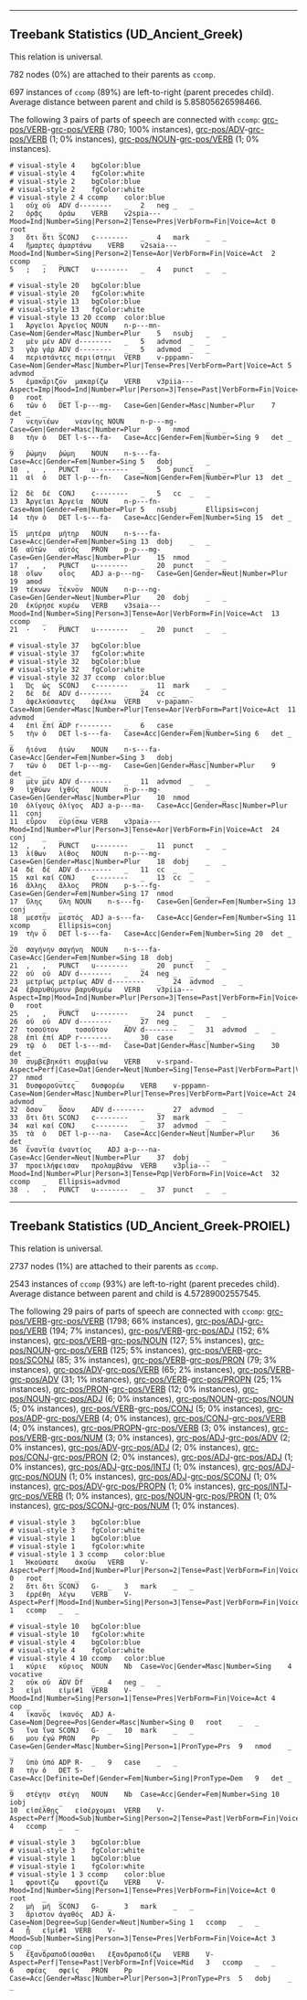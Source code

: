 

--------------------------------------------------------------------------------

## Treebank Statistics (UD_Ancient_Greek)

This relation is universal.

782 nodes (0%) are attached to their parents as `ccomp`.

697 instances of `ccomp` (89%) are left-to-right (parent precedes child).
Average distance between parent and child is 5.85805626598466.

The following 3 pairs of parts of speech are connected with `ccomp`: [grc-pos/VERB]()-[grc-pos/VERB]() (780; 100% instances), [grc-pos/ADV]()-[grc-pos/VERB]() (1; 0% instances), [grc-pos/NOUN]()-[grc-pos/VERB]() (1; 0% instances).


~~~ conllu
# visual-style 4	bgColor:blue
# visual-style 4	fgColor:white
# visual-style 2	bgColor:blue
# visual-style 2	fgColor:white
# visual-style 2 4 ccomp	color:blue
1	οὐχ	οὐ	ADV	d--------	_	2	neg	_	_
2	ὁρᾷς	ὁράω	VERB	v2spia---	Mood=Ind|Number=Sing|Person=2|Tense=Pres|VerbForm=Fin|Voice=Act	0	root	_	_
3	ὅτι	ὅτι	SCONJ	c--------	_	4	mark	_	_
4	ἥμαρτες	ἁμαρτάνω	VERB	v2saia---	Mood=Ind|Number=Sing|Person=2|Tense=Aor|VerbForm=Fin|Voice=Act	2	ccomp	_	_
5	;	;	PUNCT	u--------	_	4	punct	_	_

~~~


~~~ conllu
# visual-style 20	bgColor:blue
# visual-style 20	fgColor:white
# visual-style 13	bgColor:blue
# visual-style 13	fgColor:white
# visual-style 13 20 ccomp	color:blue
1	Ἀργεῖοι	Ἀργεῖος	NOUN	n-p---mn-	Case=Nom|Gender=Masc|Number=Plur	5	nsubj	_	_
2	μὲν	μέν	ADV	d--------	_	5	advmod	_	_
3	γὰρ	γάρ	ADV	d--------	_	5	advmod	_	_
4	περιστάντες	περιίστημι	VERB	v-pppamn-	Case=Nom|Gender=Masc|Number=Plur|Tense=Pres|VerbForm=Part|Voice=Act	5	advmod	_	_
5	ἐμακάριζον	μακαρίζω	VERB	v3piia---	Aspect=Imp|Mood=Ind|Number=Plur|Person=3|Tense=Past|VerbForm=Fin|Voice=Act	0	root	_	_
6	τῶν	ὁ	DET	l-p---mg-	Case=Gen|Gender=Masc|Number=Plur	7	det	_	_
7	νεηνιέων	νεανίης	NOUN	n-p---mg-	Case=Gen|Gender=Masc|Number=Plur	9	nmod	_	_
8	τὴν	ὁ	DET	l-s---fa-	Case=Acc|Gender=Fem|Number=Sing	9	det	_	_
9	ῥώμην	ῥώμη	NOUN	n-s---fa-	Case=Acc|Gender=Fem|Number=Sing	5	dobj	_	_
10	,	,	PUNCT	u--------	_	5	punct	_	_
11	αἱ	ὁ	DET	l-p---fn-	Case=Nom|Gender=Fem|Number=Plur	13	det	_	_
12	δὲ	δέ	CONJ	c--------	_	5	cc	_	_
13	Ἀργεῖαι	Ἀργεῖα	NOUN	n-p---fn-	Case=Nom|Gender=Fem|Number=Plur	5	nsubj	_	Ellipsis=conj
14	τὴν	ὁ	DET	l-s---fa-	Case=Acc|Gender=Fem|Number=Sing	15	det	_	_
15	μητέρα	μήτηρ	NOUN	n-s---fa-	Case=Acc|Gender=Fem|Number=Sing	13	dobj	_	_
16	αὐτῶν	αὐτός	PRON	p-p---mg-	Case=Gen|Gender=Masc|Number=Plur	15	nmod	_	_
17	,	,	PUNCT	u--------	_	20	punct	_	_
18	οἵων	οἷος	ADJ	a-p---ng-	Case=Gen|Gender=Neut|Number=Plur	19	amod	_	_
19	τέκνων	τέκνον	NOUN	n-p---ng-	Case=Gen|Gender=Neut|Number=Plur	20	dobj	_	_
20	ἐκύρησε	κυρέω	VERB	v3saia---	Mood=Ind|Number=Sing|Person=3|Tense=Aor|VerbForm=Fin|Voice=Act	13	ccomp	_	_
21	·	·	PUNCT	u--------	_	20	punct	_	_

~~~


~~~ conllu
# visual-style 37	bgColor:blue
# visual-style 37	fgColor:white
# visual-style 32	bgColor:blue
# visual-style 32	fgColor:white
# visual-style 32 37 ccomp	color:blue
1	Ὡς	ὡς	SCONJ	c--------	_	11	mark	_	_
2	δὲ	δέ	ADV	d--------	_	24	cc	_	_
3	ἀφελκύσαντες	ἀφέλκω	VERB	v-papamn-	Case=Nom|Gender=Masc|Number=Plur|Tense=Aor|VerbForm=Part|Voice=Act	11	advmod	_	_
4	ἐπὶ	ἐπί	ADP	r--------	_	6	case	_	_
5	τὴν	ὁ	DET	l-s---fa-	Case=Acc|Gender=Fem|Number=Sing	6	det	_	_
6	ἠιόνα	ἠιών	NOUN	n-s---fa-	Case=Acc|Gender=Fem|Number=Sing	3	dobj	_	_
7	τῶν	ὁ	DET	l-p---mg-	Case=Gen|Gender=Masc|Number=Plur	9	det	_	_
8	μὲν	μέν	ADV	d--------	_	11	advmod	_	_
9	ἰχθύων	ἰχθύς	NOUN	n-p---mg-	Case=Gen|Gender=Masc|Number=Plur	10	nmod	_	_
10	ὀλίγους	ὀλίγος	ADJ	a-p---ma-	Case=Acc|Gender=Masc|Number=Plur	11	conj	_	_
11	εὗρον	εὑρίσκω	VERB	v3paia---	Mood=Ind|Number=Plur|Person=3|Tense=Aor|VerbForm=Fin|Voice=Act	24	conj	_	_
12	,	,	PUNCT	u--------	_	11	punct	_	_
13	λίθων	λίθος	NOUN	n-p---mg-	Case=Gen|Gender=Masc|Number=Plur	18	dobj	_	_
14	δὲ	δέ	ADV	d--------	_	11	cc	_	_
15	καὶ	καί	CONJ	c--------	_	13	cc	_	_
16	ἄλλης	ἄλλος	PRON	p-s---fg-	Case=Gen|Gender=Fem|Number=Sing	17	nmod	_	_
17	ὕλης	ὕλη	NOUN	n-s---fg-	Case=Gen|Gender=Fem|Number=Sing	13	conj	_	_
18	μεστὴν	μεστός	ADJ	a-s---fa-	Case=Acc|Gender=Fem|Number=Sing	11	xcomp	_	Ellipsis=conj
19	τὴν	ὁ	DET	l-s---fa-	Case=Acc|Gender=Fem|Number=Sing	20	det	_	_
20	σαγήνην	σαγήνη	NOUN	n-s---fa-	Case=Acc|Gender=Fem|Number=Sing	18	dobj	_	_
21	,	,	PUNCT	u--------	_	20	punct	_	_
22	οὐ	οὐ	ADV	d--------	_	24	neg	_	_
23	μετρίως	μετρίως	ADV	d--------	_	24	advmod	_	_
24	ἐβαρυθύμουν	βαρυθυμέω	VERB	v3piia---	Aspect=Imp|Mood=Ind|Number=Plur|Person=3|Tense=Past|VerbForm=Fin|Voice=Act	0	root	_	_
25	,	,	PUNCT	u--------	_	24	punct	_	_
26	οὐ	οὐ	ADV	d--------	_	27	neg	_	_
27	τοσοῦτον	τοσοῦτον	ADV	d--------	_	31	advmod	_	_
28	ἐπὶ	ἐπί	ADP	r--------	_	30	case	_	_
29	τῷ	ὁ	DET	l-s---md-	Case=Dat|Gender=Masc|Number=Sing	30	det	_	_
30	συμβεβηκότι	συμβαίνω	VERB	v-srpand-	Aspect=Perf|Case=Dat|Gender=Neut|Number=Sing|Tense=Past|VerbForm=Part|Voice=Act	27	nmod	_	_
31	δυσφοροῦντες	δυσφορέω	VERB	v-pppamn-	Case=Nom|Gender=Masc|Number=Plur|Tense=Pres|VerbForm=Part|Voice=Act	24	advmod	_	_
32	ὅσον	ὅσον	ADV	d--------	_	27	advmod	_	_
33	ὅτι	ὅτι	SCONJ	c--------	_	37	mark	_	_
34	καὶ	καί	CONJ	c--------	_	37	advmod	_	_
35	τὰ	ὁ	DET	l-p---na-	Case=Acc|Gender=Neut|Number=Plur	36	det	_	_
36	ἐναντία	ἐναντίος	ADJ	a-p---na-	Case=Acc|Gender=Neut|Number=Plur	37	dobj	_	_
37	προειλήφεισαν	προλαμβάνω	VERB	v3plia---	Mood=Ind|Number=Plur|Person=3|Tense=Pqp|VerbForm=Fin|Voice=Act	32	ccomp	_	Ellipsis=advmod
38	.	.	PUNCT	u--------	_	37	punct	_	_

~~~




--------------------------------------------------------------------------------

## Treebank Statistics (UD_Ancient_Greek-PROIEL)

This relation is universal.

2737 nodes (1%) are attached to their parents as `ccomp`.

2543 instances of `ccomp` (93%) are left-to-right (parent precedes child).
Average distance between parent and child is 4.57289002557545.

The following 29 pairs of parts of speech are connected with `ccomp`: [grc-pos/VERB]()-[grc-pos/VERB]() (1798; 66% instances), [grc-pos/ADJ]()-[grc-pos/VERB]() (194; 7% instances), [grc-pos/VERB]()-[grc-pos/ADJ]() (152; 6% instances), [grc-pos/VERB]()-[grc-pos/NOUN]() (127; 5% instances), [grc-pos/NOUN]()-[grc-pos/VERB]() (125; 5% instances), [grc-pos/VERB]()-[grc-pos/SCONJ]() (85; 3% instances), [grc-pos/VERB]()-[grc-pos/PRON]() (79; 3% instances), [grc-pos/ADV]()-[grc-pos/VERB]() (65; 2% instances), [grc-pos/VERB]()-[grc-pos/ADV]() (31; 1% instances), [grc-pos/VERB]()-[grc-pos/PROPN]() (25; 1% instances), [grc-pos/PRON]()-[grc-pos/VERB]() (12; 0% instances), [grc-pos/NOUN]()-[grc-pos/ADJ]() (6; 0% instances), [grc-pos/NOUN]()-[grc-pos/NOUN]() (5; 0% instances), [grc-pos/VERB]()-[grc-pos/CONJ]() (5; 0% instances), [grc-pos/ADP]()-[grc-pos/VERB]() (4; 0% instances), [grc-pos/CONJ]()-[grc-pos/VERB]() (4; 0% instances), [grc-pos/PROPN]()-[grc-pos/VERB]() (3; 0% instances), [grc-pos/VERB]()-[grc-pos/NUM]() (3; 0% instances), [grc-pos/ADJ]()-[grc-pos/ADV]() (2; 0% instances), [grc-pos/ADV]()-[grc-pos/ADJ]() (2; 0% instances), [grc-pos/CONJ]()-[grc-pos/PRON]() (2; 0% instances), [grc-pos/ADJ]()-[grc-pos/ADJ]() (1; 0% instances), [grc-pos/ADJ]()-[grc-pos/INTJ]() (1; 0% instances), [grc-pos/ADJ]()-[grc-pos/NOUN]() (1; 0% instances), [grc-pos/ADJ]()-[grc-pos/SCONJ]() (1; 0% instances), [grc-pos/ADV]()-[grc-pos/PROPN]() (1; 0% instances), [grc-pos/INTJ]()-[grc-pos/VERB]() (1; 0% instances), [grc-pos/NOUN]()-[grc-pos/PRON]() (1; 0% instances), [grc-pos/SCONJ]()-[grc-pos/NUM]() (1; 0% instances).


~~~ conllu
# visual-style 3	bgColor:blue
# visual-style 3	fgColor:white
# visual-style 1	bgColor:blue
# visual-style 1	fgColor:white
# visual-style 1 3 ccomp	color:blue
1	Ἠκούσατε	ἀκούω	VERB	V-	Aspect=Perf|Mood=Ind|Number=Plur|Person=2|Tense=Past|VerbForm=Fin|Voice=Act	0	root	_	_
2	ὅτι	ὅτι	SCONJ	G-	_	3	mark	_	_
3	ἐρρέθη	λέγω	VERB	V-	Aspect=Perf|Mood=Ind|Number=Sing|Person=3|Tense=Past|VerbForm=Fin|Voice=Pass	1	ccomp	_	_

~~~


~~~ conllu
# visual-style 10	bgColor:blue
# visual-style 10	fgColor:white
# visual-style 4	bgColor:blue
# visual-style 4	fgColor:white
# visual-style 4 10 ccomp	color:blue
1	κύριε	κύριος	NOUN	Nb	Case=Voc|Gender=Masc|Number=Sing	4	vocative	_	_
2	οὐκ	οὐ	ADV	Df	_	4	neg	_	_
3	εἰμὶ	εἰμί#1	VERB	V-	Mood=Ind|Number=Sing|Person=1|Tense=Pres|VerbForm=Fin|Voice=Act	4	cop	_	_
4	ἱκανὸς	ἱκανός	ADJ	A-	Case=Nom|Degree=Pos|Gender=Masc|Number=Sing	0	root	_	_
5	ἵνα	ἵνα	SCONJ	G-	_	10	mark	_	_
6	μου	ἐγώ	PRON	Pp	Case=Gen|Gender=Masc|Number=Sing|Person=1|PronType=Prs	9	nmod	_	_
7	ὑπὸ	ὑπό	ADP	R-	_	9	case	_	_
8	τὴν	ὁ	DET	S-	Case=Acc|Definite=Def|Gender=Fem|Number=Sing|PronType=Dem	9	det	_	_
9	στέγην	στέγη	NOUN	Nb	Case=Acc|Gender=Fem|Number=Sing	10	iobj	_	_
10	εἰσέλθῃς	εἰσέρχομαι	VERB	V-	Aspect=Perf|Mood=Sub|Number=Sing|Person=2|Tense=Past|VerbForm=Fin|Voice=Act	4	ccomp	_	_

~~~


~~~ conllu
# visual-style 3	bgColor:blue
# visual-style 3	fgColor:white
# visual-style 1	bgColor:blue
# visual-style 1	fgColor:white
# visual-style 1 3 ccomp	color:blue
1	φροντίζω	φροντίζω	VERB	V-	Mood=Ind|Number=Sing|Person=1|Tense=Pres|VerbForm=Fin|Voice=Act	0	root	_	_
2	μὴ	μή	SCONJ	G-	_	3	mark	_	_
3	ἄριστον	ἀγαθός	ADJ	A-	Case=Nom|Degree=Sup|Gender=Neut|Number=Sing	1	ccomp	_	_
4	ᾖ	εἰμί#1	VERB	V-	Mood=Sub|Number=Sing|Person=3|Tense=Pres|VerbForm=Fin|Voice=Act	3	cop	_	_
5	ἐξανδραποδίσασθαι	ἐξανδραποδίζω	VERB	V-	Aspect=Perf|Tense=Past|VerbForm=Inf|Voice=Mid	3	ccomp	_	_
6	σφέας	σφεῖς	PRON	Pp	Case=Acc|Gender=Masc|Number=Plur|Person=3|PronType=Prs	5	dobj	_	_

~~~


